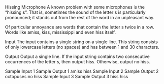 Hissing Microphone
A known problem with some microphones is the “hissing s”. That is, sometimes the sound of the letter s is particularly pronounced; it stands out from the rest of the word in an unpleasant way.

Of particular annoyance are words that contain the letter s twice in a row. Words like amiss, kiss, mississippi and even hiss itself.

Input
The input contains a single string on a single line. This string consists of only lowercase letters (no spaces) and has between 1 and 30 characters.

Output
Output a single line. If the input string contains two consecutive occurrences of the letter s, then output hiss. Otherwise, output no hiss.

Sample Input 1	Sample Output 1
amiss
hiss
Sample Input 2	Sample Output 2
octopuses
no hiss
Sample Input 3	Sample Output 3
hiss
hiss
